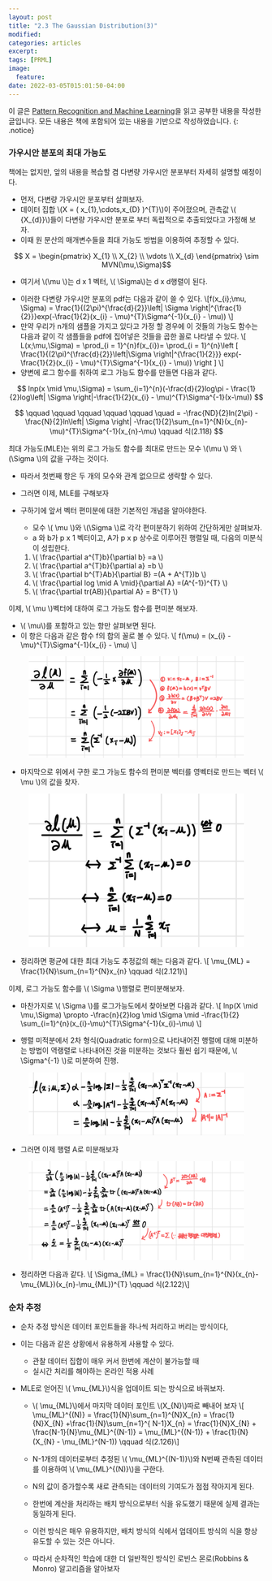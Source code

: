 ```yaml
---
layout: post
title: "2.3 The Gaussian Distribution(3)"
modified:
categories: articles
excerpt:
tags: [PRML]
image:
  feature:
date: 2022-03-05T015:01:50-04:00
---
```


이 글은 [Pattern Recognition and Machine Learning](https://www.microsoft.com/en-us/research/uploads/prod/2006/01/Bishop-Pattern-Recognition-and-Machine-Learning-2006.pdf)을 읽고 공부한 내용을 작성한 글입니다. 
모든 내용은 책에 포함되어 있는 내용을 기반으로 작성하였습니다.
{: .notice}

### 가우시안 분포의 최대 가능도


책에는 없지만, 앞의 내용을 복습할 겸 다변량 가우시안 분포부터 자세히 설명할 예정이다.
- 먼저, 다변량 가우시안 분포부터 살펴보자.
- 데이터 집합  \\(X = ( x_{1},\cdots,x_{D} )^{T}\\)이 주어졌으며, 관측값 \\( {X_{d}}\\)들이 다변량 가우시안 분포로 부터 독립적으로 추출되었다고 가정해 보자.
- 이때 원 분산의 매개변수들을 최대 가능도 방법을 이용하여 추정할 수 있다.

$$ X = \begin{pmatrix}
X_{1} \\
X_{2} \\
\vdots  \\
X_{d}
\end{pmatrix} \sim MVN(\mu,\Sigma)$$

* 여기서 \\(\mu \\)는 d x 1 벡터, \\( \Sigma\\)는 d x d행렬이 된다.

- 이러한 다변량 가우시안 분포의 pdf는 다음과 같이 쓸 수 있다.
\\[f(x_{i};\mu, \Sigma) = \frac{1}{(2\pi)^{\frac{d}{2}}\left| \Sigma \right|^{\frac{1}{2}}}exp(-\frac{1}{2}(x_{i} - \mu)^{T}\Sigma^{-1}(x_{i} - \mu)) \\] 
- 만약 우리가 n개의 샘플을 가지고 있다고 가정 할 경우에 이 것들의 가능도 함수는 다음과 같이 각 샘플들을 pdf에 집어넣은 것들을 곱한 꼴로 나타낼 수 있다.
\\[ L(x;\mu,\Sigma) = \prod_{i = 1}^{n}f(x_{i})= \prod_{i = 1}^{n}\left [ \frac{1}{(2\pi)^{\frac{d}{2}}\left|\Sigma \right|^{\frac{1}{2}}} exp(-\frac{1}{2}(x_{i} - \mu)^{T}\Sigma^{-1}(x_{i} - \mu)) \right ] \\]
- 양변에 로그 함수를 취하여 로그 가능도 함수를 만들면 다음과 같다.

$$ lnp(x \mid \mu,\Sigma) = \sum_{i=1}^{n}(-\frac{d}{2}log\pi - \frac{1}{2}log\left| \Sigma \right|-\frac{1}{2}(x_{i} - \mu)^{T}\Sigma^{-1}(x-\mu)) $$

$$ \qquad \qquad  \qquad \qquad \qquad \quad = -\frac{ND}{2}ln(2\pi) - \frac{N}{2}ln\left| \Sigma \right| -\frac{1}{2}\sum_{n=1}^{N}(x_{n}-\mu)^{T}\Sigma^{-1}(x_{n}-\mu) \qquad 식(2.118) $$

최대 가능도(MLE)는 위의 로그 가능도 함수를 최대로 만드는 모수 \\(\mu \\) 와 \\(\Sigma \\)의 값을 구하는 것이다.
* 따라서 첫번째 항은 두 개의 모수와 관계 없으므로 생략할 수 있다.
* 그러면 이제, MLE를 구해보자
* 구하기에 앞서 벡터 편미분에 대한 기본적인 개념을 알아야한다.
    * 모수 \\( \mu \\)와 \\(\Sigma \\)로 각각 편미분하기 위하여 간단하게만 살펴보자.
    * a 와 b가 p x 1 벡터이고, A가 p x p 상수로 이루어진 행렬일 때, 다음의 미분식이 성립한다.
     
     1. \\( \frac{\partial a^{T}b}{\partial b} =a  \\)
     2. \\( \frac{\partial a^{T}b}{\partial a} =b \\)
     3. \\( \frac{\partial b^{T}Ab}{\partial B} =(A + A^{T})b \\)
     4. \\( \frac{\partial log \mid A \mid}{\partial A} =(A^{-1})^{T} \\)
     5. \\( \frac{\partial tr(AB)}{\partial A} = B^{T} \\)
    
이제, \\( \mu \\)벡터에 대하여 로그 가능도 함수를 편미분 해보자.
* \\( \mu\\)를 포함하고 있는 항만 살펴보면 된다.
* 이 항은 다음과 같은 함수 f의 합의 꼴로 볼 수 있다.
\\[ f(\mu) = (x_{i} - \mu)^{T}\Sigma^{-1}(x_{i} - \mu) \\]


<figure>
    <a href="/PRML/43.jpeg" alt="image"><img src="/PRML/43.jpeg" alt="image"></a>
</figure>

* 마지막으로 위에서 구한 로그 가능도 함수의 편미분 벡터를 영벡터로 만드는 벡터 \\( \mu \\)의 값을 찾자.

<figure>
    <a href="/PRML/44.jpeg" alt="image"><img src="/PRML/44.jpeg" alt="image"></a>
</figure>

* 정리하면 평균에 대한 최대 가능도 추정값의 해는 다음과 같다.
\\[ \mu_{ML} = \frac{1}{N}\sum_{n=1}^{N}x_{n} \qquad 식(2.121)\\]

이제, 로그 가능도 함수를 \\( \Sigma \\)행렬로 편미분해보자.

* 마찬가지로 \\( \Sigma \\)를 로그가능도에서 찾아보면 다음과 같다.
\\[ lnp(X \mid \mu,\Sigma) \propto -\frac{n}{2}log \mid \Sigma \mid -\frac{1}{2} \sum_{i=1}^{n}(x_{i}-\mu)^{T}\Sigma^{-1}(x_{i}-\mu) \\]

* 행렬 미적분에서 2차 형식(Quadratic form)으로 나타내어진 행렬에 대해 미분하는 방법이 역랭렬로 나타내어진 것을 미분하는 것보다 훨씬 쉽기 때문에, \\( \Sigma^{-1} \\)로 미분하여 진행.

<figure>
    <a href="/PRML/45.jpeg" alt="image"><img src="/PRML/45.jpeg" alt="image"></a>
</figure>

* 그러면 이제 행렬 A로 미분해보자

<figure>
    <a href="/PRML/46.jpeg" alt="image"><img src="/PRML/46.jpeg" alt="image"></a>
</figure>

* 정리하면 다음과 같다.
\\[ \Sigma_{ML} = \frac{1}{N}\sum_{n=1}^{N}(x_{n}-\mu_{ML})(x_{n}-\mu_{ML})^{T} \qquad 식(2.122)\\]

### 순차 추정

- 순차 추정 방식은 데이터 포인트들을 하나씩 처리하고 버리는 방식이다,
- 이는 다음과 같은 상황에서 유용하게 사용할 수 있다.
    - 관찰 데이터 집합이 매우 커서 한번에 계산이 불가능할 때
    - 실시간 처리를 해야하는 온라인 적용 사례

- MLE로 얻어진 \\( \mu_{ML}\\)식을 업데이트 되는 방식으로 바꿔보자.
    - \\( \mu_{ML}\\)에서 마지막 데이터 포인트 \\(X_{N}\\)따로 빼내어 보자
    \\[ \mu_{ML}^{(N)} = \frac{1}{N}\sum_{n=1}^{N}X_{n} = \frac{1}{N}X_{N} +\frac{1}{N}\sum_{n=1}^{ N-1}X_{n} = \frac{1}{N}X_{N} + \frac{N-1}{N}\mu_{ML}^{(N-1)} = \mu_{ML}^{(N-1)} + \frac{1}{N}(X_{N} - \mu_{ML}^(N-1)) \qquad  식(2.126)\\]
    
    - N-1개의 데이터로부터 추정된 \\( \mu_{ML}^{(N-1)}\\)와 N번째 관측된 데이터를 이용하여 \\( \mu_{ML}^{(N)}\\)을 구한다.
    - N의 값이 증가할수록 새로 관측되는 데이터의 기여도가 점점 작아지게 된다.
    - 한번에 계산을 처리하는 배치 방식으로부터 식을 유도했기 때문에 실제 결과는 동일하게 된다.
    - 이런 방식은 매우 유용하지만, 배치 방식의 식에서 업데이트 방식의 식을 항상 유도할 수 있는 것은 아니다.
    - 따라서 순차적인 학습에 대한 더 일반적인 방식인 로빈스 몬로(Robbins & Monro) 알고리즘을 알아보자
